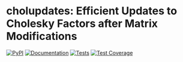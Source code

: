 # cholupdates: Efficient Updates to Cholesky Factors after Matrix Modifications

[![PyPI](https://img.shields.io/pypi/v/cholupdates?label=PyPI&style=flat-square&logo=pypi&logoColor=white)](https://pypi.org/project/cholupdates/)
[![Documentation](https://img.shields.io/readthedocs/cholupdates.svg?label=Documentation&style=flat-square&logo=read%20the%20docs&logoColor=white)](https://cholupdates.readthedocs.io)
[![Tests](https://img.shields.io/github/workflow/status/marvinpfoertner/cholupdates/Linting%20and%20Testing?label=Tests&style=flat-square&logo=github&logoColor=white)](https://github.com/marvinpfoertner/cholupdates/actions?query=workflow%3ALinting%20and%20Testing)
[![Test Coverage](https://img.shields.io/codecov/c/github/marvinpfoertner/cholupdates?style=flat-square&logo=codecov&logoColor=white&label=Test%20Coverage)](https://codecov.io/gh/marvinpfoertner/cholupdates)